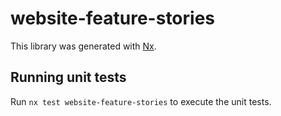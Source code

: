 # website-feature-stories

This library was generated with [Nx](https://nx.dev).

## Running unit tests

Run `nx test website-feature-stories` to execute the unit tests.
